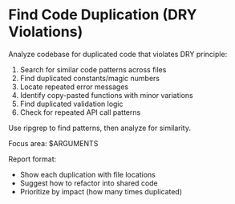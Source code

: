 # Find Code Duplication (DRY Violations)

Analyze codebase for duplicated code that violates DRY principle:

1. Search for similar code patterns across files
2. Find duplicated constants/magic numbers
3. Locate repeated error messages
4. Identify copy-pasted functions with minor variations
5. Find duplicated validation logic
6. Check for repeated API call patterns

Use ripgrep to find patterns, then analyze for similarity.

Focus area: $ARGUMENTS

Report format:
- Show each duplication with file locations
- Suggest how to refactor into shared code
- Prioritize by impact (how many times duplicated)